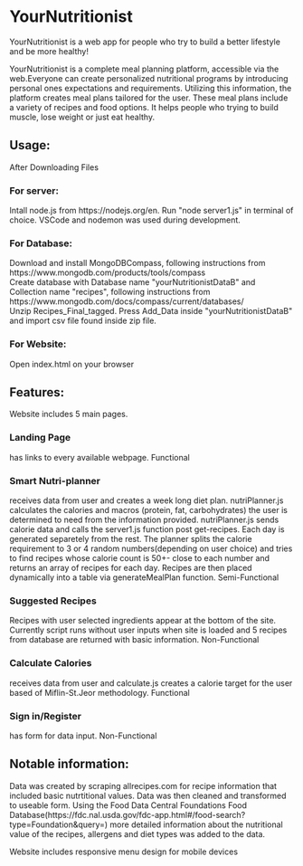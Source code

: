 # YourNutritionist
YourNutritionist is a web app for people who try to build a better lifestyle and be more healthy!

YourNutritionist is a complete meal planning platform,
accessible via the web.Everyone can create personalized nutritional programs by introducing personal ones
expectations and requirements. Utilizing this information, the platform creates
meal plans tailored for the user. These meal plans include a variety of recipes and food options. It helps people 
who trying to build muscle, lose weight or just eat healthy. 

<h2>Usage:</h2>
After Downloading Files
<br>
  <h3>For server:</h3> Intall node.js from https://nodejs.org/en. Run "node server1.js" in terminal of choice. VSCode and nodemon was used during development.
  <h3>For Database:</h3> Download and install MongoDBCompass, following instructions from https://www.mongodb.com/products/tools/compass <br/>
                         Create database with Database name "yourNutritionistDataB" and Collection name "recipes", following instructions from https://www.mongodb.com/docs/compass/current/databases/ <br/>
                         Unzip Recipes_Final_tagged. Press Add_Data inside "yourNutritionistDataB" and import csv file found inside zip file.
  <h3>For Website:</h3>  Open index.html on your browser



<h2>Features:</h2>
 Website includes 5 main pages.
 
 <h3>Landing Page</h3> has links to every available webpage.  Functional

 <h3>Smart Nutri-planner</h3> receives data from user and creates a week long diet plan. nutriPlanner.js calculates the calories and macros (protein, fat, carbohydrates) the user is 
    determined to need from the information provided. nutriPlanner.js sends calorie data and calls the server1.js function post get-recipes.
    Each day is generated separetely from the rest. The planner splits the calorie requirement to 3 or 4 random numbers(depending on user choice) 
    and tries to find recipes whose calorie count is 50+- close to each number and returns an array of recipes for each day. Recipes are then placed dynamically into a table via generateMealPlan function.
      Semi-Functional 

 <h3>Suggested Recipes</h3> Recipes with user selected ingredients appear at the bottom of the site. Currently script runs without user inputs when site is loaded and 5 recipes from database are returned with
    basic information.   Non-Functional

 <h3>Calculate Calories</h3> receives data from user and calculate.js creates a calorie target for the user based of Miflin-St.Jeor methodology.   Functional

 <h3>Sign in/Register</h3>has form for data input.   Non-Functional

<h2>Notable information:</h2>
 Data was created by scraping allrecipes.com for recipe information that included basic nutrtitional values. 
 Data was then cleaned and transformed to useable form. Using the Food Data Central Foundations Food Database(https://fdc.nal.usda.gov/fdc-app.html#/food-search?type=Foundation&query=) 
 more detailed information about the nutritional value of the recipes, allergens and diet types was added to the data.

 Website includes responsive menu design for mobile devices
 

 


                  
